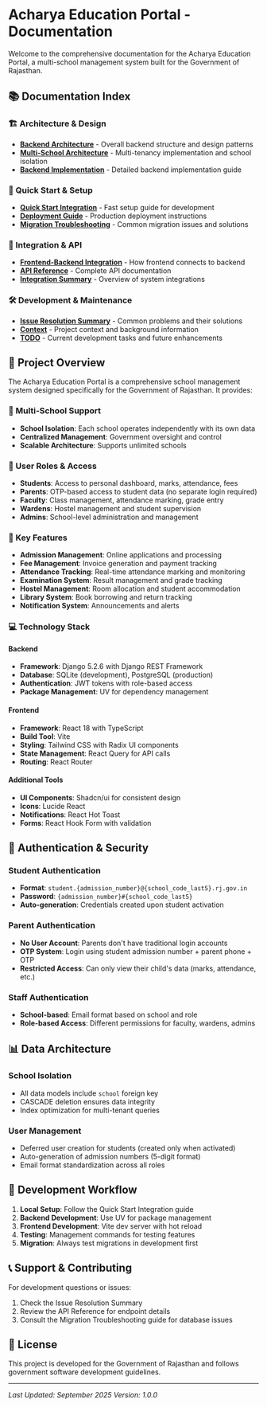 # Acharya Education Portal - Documentation

Welcome to the comprehensive documentation for the Acharya Education Portal, a multi-school management system built for the Government of Rajasthan.

## 📚 Documentation Index

### 🏗️ Architecture & Design
- **[Backend Architecture](./backend-architecture.md)** - Overall backend structure and design patterns
- **[Multi-School Architecture](./multi-school-architecture.md)** - Multi-tenancy implementation and school isolation
- **[Backend Implementation](./backend-implementation.md)** - Detailed backend implementation guide

### 🚀 Quick Start & Setup
- **[Quick Start Integration](./quick-start-integration.md)** - Fast setup guide for development
- **[Deployment Guide](./deployment-guide.md)** - Production deployment instructions
- **[Migration Troubleshooting](./migration-troubleshooting-guide.md)** - Common migration issues and solutions

### 🔗 Integration & API
- **[Frontend-Backend Integration](./frontend-backend-integration.md)** - How frontend connects to backend
- **[API Reference](./api-reference.md)** - Complete API documentation
- **[Integration Summary](./integration-summary.md)** - Overview of system integrations

### 🛠️ Development & Maintenance
- **[Issue Resolution Summary](./issue-resolution-summary.md)** - Common problems and their solutions
- **[Context](./context.md)** - Project context and background information
- **[TODO](./TODO.md)** - Current development tasks and future enhancements

## 🎯 Project Overview

The Acharya Education Portal is a comprehensive school management system designed specifically for the Government of Rajasthan. It provides:

### 🏫 Multi-School Support
- **School Isolation**: Each school operates independently with its own data
- **Centralized Management**: Government oversight and control
- **Scalable Architecture**: Supports unlimited schools

### 👥 User Roles & Access
- **Students**: Access to personal dashboard, marks, attendance, fees
- **Parents**: OTP-based access to student data (no separate login required)
- **Faculty**: Class management, attendance marking, grade entry
- **Wardens**: Hostel management and student supervision
- **Admins**: School-level administration and management

### 🔧 Key Features
- **Admission Management**: Online applications and processing
- **Fee Management**: Invoice generation and payment tracking
- **Attendance Tracking**: Real-time attendance marking and monitoring
- **Examination System**: Result management and grade tracking
- **Hostel Management**: Room allocation and student accommodation
- **Library System**: Book borrowing and return tracking
- **Notification System**: Announcements and alerts

### 💻 Technology Stack

#### Backend
- **Framework**: Django 5.2.6 with Django REST Framework
- **Database**: SQLite (development), PostgreSQL (production)
- **Authentication**: JWT tokens with role-based access
- **Package Management**: UV for dependency management

#### Frontend
- **Framework**: React 18 with TypeScript
- **Build Tool**: Vite
- **Styling**: Tailwind CSS with Radix UI components
- **State Management**: React Query for API calls
- **Routing**: React Router

#### Additional Tools
- **UI Components**: Shadcn/ui for consistent design
- **Icons**: Lucide React
- **Notifications**: React Hot Toast
- **Forms**: React Hook Form with validation

## 🔐 Authentication & Security

### Student Authentication
- **Format**: `student.{admission_number}@{school_code_last5}.rj.gov.in`
- **Password**: `{admission_number}#{school_code_last5}`
- **Auto-generation**: Credentials created upon student activation

### Parent Authentication
- **No User Account**: Parents don't have traditional login accounts
- **OTP System**: Login using student admission number + parent phone + OTP
- **Restricted Access**: Can only view their child's data (marks, attendance, etc.)

### Staff Authentication
- **School-based**: Email format based on school and role
- **Role-based Access**: Different permissions for faculty, wardens, admins

## 📊 Data Architecture

### School Isolation
- All data models include `school` foreign key
- CASCADE deletion ensures data integrity
- Index optimization for multi-tenant queries

### User Management
- Deferred user creation for students (created only when activated)
- Auto-generation of admission numbers (5-digit format)
- Email format standardization across all roles

## 🚧 Development Workflow

1. **Local Setup**: Follow the Quick Start Integration guide
2. **Backend Development**: Use UV for package management
3. **Frontend Development**: Vite dev server with hot reload
4. **Testing**: Management commands for testing features
5. **Migration**: Always test migrations in development first

## 📞 Support & Contributing

For development questions or issues:
1. Check the Issue Resolution Summary
2. Review the API Reference for endpoint details
3. Consult the Migration Troubleshooting guide for database issues

## 📄 License

This project is developed for the Government of Rajasthan and follows government software development guidelines.

---

*Last Updated: September 2025*
*Version: 1.0.0*